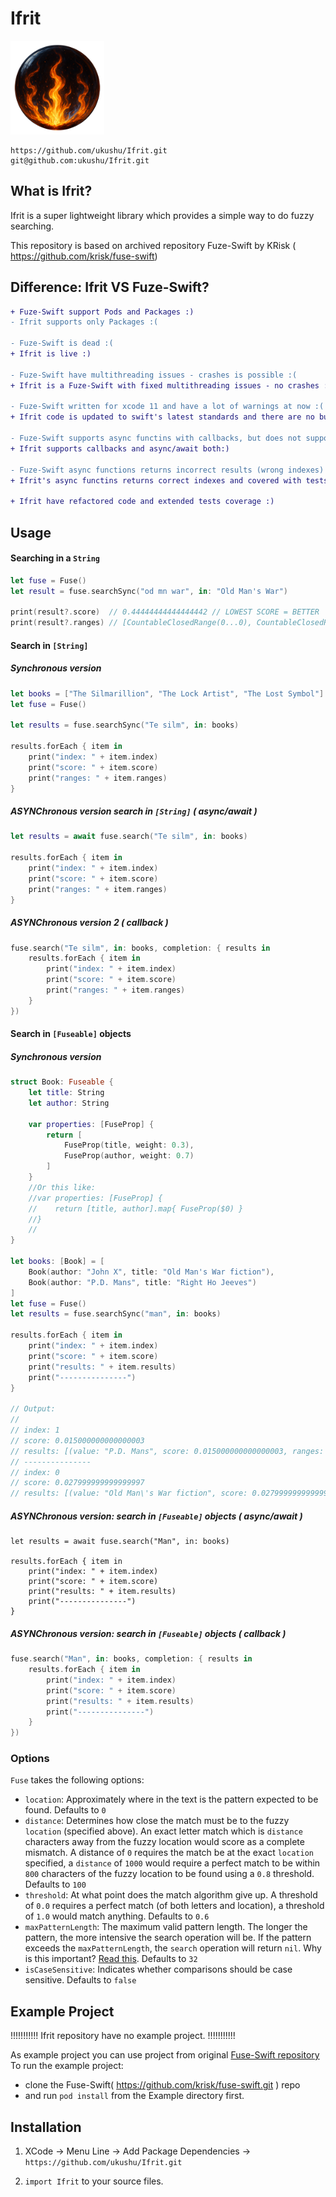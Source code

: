 # Ifrit

<img src="https://raw.githubusercontent.com/ukushu/Ifrit/main/Ifrit_Logo_360.png" width="150" height="150">


```
https://github.com/ukushu/Ifrit.git
git@github.com:ukushu/Ifrit.git
```

## What is Ifrit?

Ifrit is a super lightweight library which provides a simple way to do fuzzy searching.

This repository is based on archived repository Fuze-Swift by KRisk ( https://github.com/krisk/fuse-swift)

<!-- ![Demo](https://s17.postimg.org/47a90nmvj/bitap-search-demo.gif) -->

## Difference: Ifrit VS Fuze-Swift?
```diff
+ Fuze-Swift support Pods and Packages :)
- Ifrit supports only Packages :(

- Fuze-Swift is dead :(
+ Ifrit is live :)

- Fuze-Swift have multithreading issues - crashes is possible :(
+ Ifrit is a Fuze-Swift with fixed multithreading issues - no crashes :)

- Fuze-Swift written for xcode 11 and have a lot of warnings at now :(
+ Ifrit code is updated to swift's latest standards and there are no build warnings :)

- Fuze-Swift supports async functins with callbacks, but does not support async/await
+ Ifrit supports callbacks and async/await both:)

- Fuze-Swift async functions returns incorrect results (wrong indexes) :((((
+ Ifrit's async functins returns correct indexes and covered with tests :)

+ Ifrit have refactored code and extended tests coverage :)
```

## Usage

#### Searching in a `String`

```swift
let fuse = Fuse()
let result = fuse.searchSync("od mn war", in: "Old Man's War")

print(result?.score)  // 0.44444444444444442 // LOWEST SCORE = BETTER
print(result?.ranges) // [CountableClosedRange(0...0), CountableClosedRange(2...6), CountableClosedRange(9...12)]
```

#### Search in `[String]`

##### Synchronous version
```swift
let books = ["The Silmarillion", "The Lock Artist", "The Lost Symbol"]
let fuse = Fuse()

let results = fuse.searchSync("Te silm", in: books)

results.forEach { item in
    print("index: " + item.index)
    print("score: " + item.score)
    print("ranges: " + item.ranges)
}
```

##### ASYNChronous version search in `[String]` ( async/await )
```swift
let results = await fuse.search("Te silm", in: books)

results.forEach { item in
    print("index: " + item.index)
    print("score: " + item.score)
    print("ranges: " + item.ranges)
}
```

##### ASYNChronous version 2 ( callback )
```swift
fuse.search("Te silm", in: books, completion: { results in
    results.forEach { item in
        print("index: " + item.index)
        print("score: " + item.score)
        print("ranges: " + item.ranges)
    }
})
```

#### Search in `[Fuseable]` objects

##### Synchronous version
```swift
struct Book: Fuseable {
    let title: String
    let author: String
    
    var properties: [FuseProp] {
        return [
            FuseProp(title, weight: 0.3),
            FuseProp(author, weight: 0.7)
        ]
    }
    //Or this like:
    //var properties: [FuseProp] {
    //    return [title, author].map{ FuseProp($0) }
    //}
    //
}

let books: [Book] = [
    Book(author: "John X", title: "Old Man's War fiction"),
    Book(author: "P.D. Mans", title: "Right Ho Jeeves")
]
let fuse = Fuse()
let results = fuse.searchSync("man", in: books)

results.forEach { item in
    print("index: " + item.index)
    print("score: " + item.score)
    print("results: " + item.results)
    print("---------------")
}

// Output:
//
// index: 1
// score: 0.015000000000000003
// results: [(value: "P.D. Mans", score: 0.015000000000000003, ranges: [CountableClosedRange(5...7)])]
// ---------------
// index: 0
// score: 0.027999999999999997
// results: [(value: "Old Man\'s War fiction", score: 0.027999999999999997, ranges: [CountableClosedRange(4...6)])]
```

##### ASYNChronous version: search in `[Fuseable]` objects ( async/await )
```
let results = await fuse.search("Man", in: books)

results.forEach { item in
    print("index: " + item.index)
    print("score: " + item.score)
    print("results: " + item.results)
    print("---------------")
}
```

##### ASYNChronous version: search in `[Fuseable]` objects ( callback )
```swift
fuse.search("Man", in: books, completion: { results in
    results.forEach { item in
        print("index: " + item.index)
        print("score: " + item.score)
        print("results: " + item.results)
        print("---------------")
    }
})
```

### Options

`Fuse` takes the following options:

- `location`: Approximately where in the text is the pattern expected to be found. Defaults to `0`
- `distance`: Determines how close the match must be to the fuzzy `location` (specified above). An exact letter match which is `distance` characters away from the fuzzy location would score as a complete mismatch. A distance of `0` requires the match be at the exact `location` specified, a `distance` of `1000` would require a perfect match to be within `800` characters of the fuzzy location to be found using a `0.8` threshold. Defaults to `100`
- `threshold`: At what point does the match algorithm give up. A threshold of `0.0` requires a perfect match (of both letters and location), a threshold of `1.0` would match anything. Defaults to `0.6`
- `maxPatternLength`: The maximum valid pattern length. The longer the pattern, the more intensive the search operation will be. If the pattern exceeds the `maxPatternLength`, the `search` operation will return `nil`. Why is this important? [Read this](https://en.wikipedia.org/wiki/Word_(computer_architecture)#Word_size_choice). Defaults to `32`
- `isCaseSensitive`: Indicates whether comparisons should be case sensitive. Defaults to `false`

## Example Project

!!!!!!!!!!!
Ifrit repository have no example project.
!!!!!!!!!!!

As example project you can use project from original [Fuse-Swift repository](https://github.com/krisk/fuse-swift)
To run the example project:
* clone the Fuse-Swift( https://github.com/krisk/fuse-swift.git ) repo
* and run `pod install` from the Example directory first.

## Installation

1. XCode -> Menu Line -> Add Package Dependencies -> `https://github.com/ukushu/Ifrit.git`

2. `import Ifrit` to your source files.
